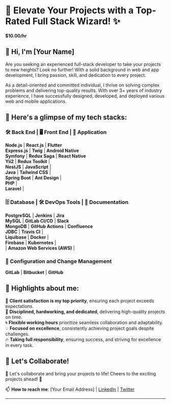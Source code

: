 # 💫 Elevate Your Projects with a Top-Rated Full Stack Wizard! ✨

**$10.00/hr**

## 👋 Hi, I'm [Your Name]

Are you seeking an experienced full-stack developer to take your projects to new heights? Look no further! With a solid background in web and app development, I bring passion, skill, and dedication to every project.

As a detail-oriented and committed individual, I thrive on solving complex problems and delivering top-quality results. With over 3+ years of industry experience, I have successfully designed, developed, and deployed various web and mobile applications.

## 🔧 Here's a glimpse of my tech stacks:

### 🛠️ Back End | 🖥️ Front End | 📱 Application

**Node.js** | **React.js** | **Flutter**  
**Express.js** | **Twig** | **Android Native**  
**Symfony** | **Redux Saga** | **React Native**  
**Yii2** | **Redux Toolkit** |  
**NestJS** | **JavaScript** |  
**Java** | **Tailwind CSS** |  
**Spring Boot** | **Ant Design** |  
**PHP** |  
**Laravel** |  

### 🗄️ Database | 🛠️ DevOps Tools | 📝 Documentation

**PostgreSQL** | **Jenkins** | **Jira**  
**MySQL** | **GitLab CI/CD** | **Slack**  
**MongoDB** | **GitHub Actions** | **Confluence**  
**JDBC** | **Travis CI** |  
**Liquibase** | **Docker** |  
**Firebase** | **Kubernetes** |  
| **Amazon Web Services (AWS)** |  

### 🔄 Configuration and Change Management

**GitLab** | **Bitbucket** | **GitHub**

## 💫 Highlights about me:

🌟 **Client satisfaction is my top priority**, ensuring each project exceeds expectations.  
🚀 **Disciplined, hardworking, and dedicated**, delivering high-quality projects on time.  
🌀 **Flexible working hours** prioritize seamless collaboration and adaptability.  
💡 **Focused on excellence**, consistently achieving project goals despite challenges.  
🔥 **Taking full responsibility**, ensuring success, and striving for excellence in every task.

## 🚀 Let's Collaborate!

🎉 Let's collaborate and bring your projects to life! Cheers to the exciting projects ahead! 🚀

📫 **How to reach me**: [Your Email Address] | [LinkedIn](https://www.linkedin.com/in/YourLinkedInUsername/) | [Twitter](https://twitter.com/YourTwitterUsername)

---
